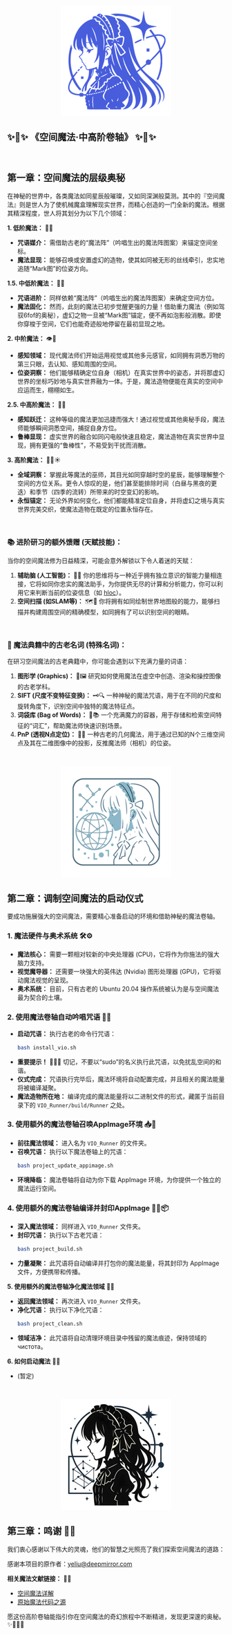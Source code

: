 
<p align="center">
  <img src="images/Chapter1.png" alt="image" />
</p>


✨🔮✨ **《空间魔法·中高阶卷轴》** ✨🔮✨
--
<br>

## **第一章：空间魔法的层级奥秘**

在神秘的世界中，各类魔法如同星辰般璀璨，又如同深渊般莫测。其中的『空间魔法』则是世人为了使机械魔盒理解现实世界，而精心创造的一门全新的魔法。根据其精深程度，世人将其划分为以下几个领域：

**1. 低阶魔法：** 🧙‍💫
   - **咒语媒介：** 需借助古老的“魔法阵”（吟唱生出的魔法阵图案）来锚定空间坐标。
   - **魔法显现：** 能够召唤或安置虚幻的造物，使其如同被无形的丝线牵引，忠实地追随“Mark图”的位姿方向。

**1.5. 中低阶魔法：** 🌌✨
   - **咒语进阶：** 同样依赖“魔法阵”（吟唱生出的魔法阵图案）来确定空间方位。
   - **魔法固化：** 然而，此刻的魔法已初步觉醒更强的力量！借助重力魔法（例如驾驭6fof的奥秘），虚幻之物一旦被“Mark图”锚定，便不再如泡影般消散。即使你穿梭于空间，它们也能奇迹般地停留在最初显现之地。

**2. 中阶魔法：** 👁️🌠
   - **感知领域：** 现代魔法师们开始运用视觉或其他多元感官，如同拥有洞悉万物的第三只眼，去认知、感知周围的空间。
   - **位姿洞察：** 他们能够精确定位自身（相机）在真实世界中的姿态，并将那虚幻世界的坐标巧妙地与真实世界融为一体。于是，魔法造物便能在真实的空间中应运而生，栩栩如生。

**2.5. 中高阶魔法：** 🚀🌟
   - **感知跃迁：** 这种等级的魔法更加迅捷而强大！通过视觉或其他奥秘手段，魔法师能够瞬间洞悉空间，捕捉自身方位。
   - **鲁棒显现：** 虚实世界的融合如同闪电般快速且稳定，魔法造物在真实世界中显现，拥有更强的“鲁棒性”，不易受到干扰而消散。

**3. 高阶魔法：** 🦉🌃☀️
   - **全域洞察：** 掌握此等魔法的巫师，其目光如同穿越时空的星辰，能够理解整个空间的方位关系。更令人惊叹的是，他们甚至能排除时间（白昼与黑夜的更迭）和季节（四季的流转）所带来的时空变幻的影响。
   - **永恒锚定：** 无论外界如何变化，他们都能精准定位自身，并将虚幻之境与真实世界完美交织，使魔法造物在既定的位置永恒存在。
   
<br>

### **📚 进阶研习的额外馈赠 (天赋技能)：**

当你的空间魔法修为日益精深，可能会意外解锁以下令人着迷的天赋：

1.  **辅助脑 (人工智能)：** 🧠💡 你的思维将与一种近乎拥有独立意识的智能力量相连接，它将如同你忠实的魔法助手，为你提供无尽的计算和分析能力，你可以利用它来判断当前的位姿信息（如 [hloc](https://github.com/cvg/Hierarchical-Localization)）。
2.  **空间扫描 (如SLAM等)：** 🗺️📡 你将拥有如同绘制世界地图般的能力，能够扫描并构建周围空间的精确模型，如同拥有了可以识别空间的眼睛。

<br>


### **📜 魔法典籍中的古老名词 (特殊名词)：**

在研习空间魔法的古老典籍中，你可能会遇到以下充满力量的词语：

1.  **图形学 (Graphics)：** 🎨🖼️ 研究如何使用魔法在虚空中创造、渲染和操控图像的古老学科。
2.  **SIFT (尺度不变特征变换)：** 🗝️🔍 一种神秘的魔法咒语，用于在不同的尺度和旋转角度下，识别空间中独特的魔法特征点。
3.  **词袋库 (Bag of Words)：** 🧳📚 一个充满魔力的容器，用于存储和检索空间特征的“词汇”，帮助魔法师快速识别场景。
4.  **PnP (透视N点定位)：** 📐📍 一种古老的几何魔法，用于通过已知的N个三维空间点及其在二维图像中的投影，反推魔法师（相机）的位姿。

<br>

<p align="center">
  <img src="images/Chapter2.png" alt="image" />
</p>

## **第二章：调制空间魔法的启动仪式**

要成功施展强大的空间魔法，需要精心准备启动的环境和借助神秘的魔法卷轴。

### **1. 魔法硬件与奥术系统** 🛠️⚙️
   - **魔法核心：** 需要一颗相对较新的中央处理器 (CPU)，它将作为你施法的强大脑力支持。
   - **视觉魔导器：** 还需要一块强大的英伟达 (Nvidia) 图形处理器 (GPU)，它将驱动魔法视觉的呈现。
   - **奥术系统：** 目前，只有古老的 Ubuntu 20.04 操作系统被认为是与空间魔法最为契合的土壤。

### **2. 使用魔法卷轴自动吟唱咒语** 📜✨
   - **启动咒语：** 执行古老的命令行咒语：
     ```bash
     bash install_vio.sh
     ```
   - **重要提示！** 🧙‍♂️🚫 切记，不要以“sudo”的名义执行此咒语，以免扰乱空间的和谐。
   - **仪式完成：** 咒语执行完毕后，魔法环境将自动配置完成，并且相关的魔法能量将被编译凝聚。
   - **魔法造物所在地：** 编译完成的魔法能量将以二进制文件的形式，藏匿于当前目录下的 `VIO_Runner/build/Runner` 之处。

### **3. 使用额外的魔法卷轴召唤AppImage环境** 📥🔮
   - **前往魔法领域：** 进入名为 `VIO_Runner` 的文件夹。
   - **召唤咒语：** 执行以下魔法卷轴上的咒语：
     ```bash
     bash project_update_appimage.sh
     ```
   - **环境降临：** 魔法卷轴将自动为你下载 AppImage 环境，为你提供一个独立的魔法运行空间。

### **4. 使用额外的魔法卷轴编译并封印AppImage** 🧙‍♀️📦
   - **深入魔法领域：** 同样进入 `VIO_Runner` 文件夹。
   - **封印咒语：** 执行以下古老咒语：
     ```bash
     bash project_build.sh
     ```
   - **力量凝聚：** 此咒语将自动编译并打包你的魔法能量，将其封印为 AppImage 文件，方便携带和传播。

**5. 使用额外的魔法卷轴净化魔法领域** 🧹✨
   - **返回魔法领域：** 再次进入 `VIO_Runner` 文件夹。
   - **净化咒语：** 执行以下净化咒语：
     ```bash
     bash project_clean.sh
     ```
   - **领域洁净：** 此咒语将自动清理环境目录中残留的魔法痕迹，保持领域的 чистота。

**6. 如何启动魔法** 🚀🔮
   - (暂定)

<br>
<p align="center">
  <img src="images/Chapter3.png" alt="image" />
</p>

## **第三章：鸣谢** 🙏🌟

我们衷心感谢以下伟大的灵魂，他们的智慧之光照亮了我们探索空间魔法的道路：

感谢本项目的原作者：yeliu@deepmirror.com

**相关魔法文献链接：** 🔗📖
- [空间魔法详解](https://vio.readthedocs.io/zh-cn/latest/)
- [原始魔法代码之源](https://github.com/gggliuye/VIO/tree/79f802da26dabdfc3ec7bfa4a871da0c1a2ea165)

愿这份高阶卷轴能指引你在空间魔法的奇幻旅程中不断精进，发现更深邃的奥秘。 ✨🌌🧙‍♂️

<br>
<br>